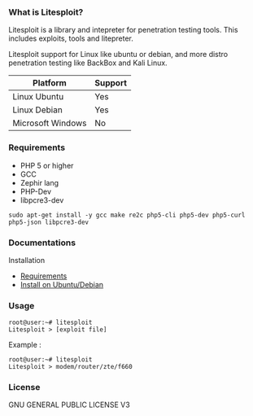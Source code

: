 ### What is Litesploit?
Litesploit is a library and intepreter for penetration testing tools. This includes exploits, tools and litepreter.

Litesploit support for Linux like ubuntu or debian, and more distro penetration testing like BackBox and Kali Linux.

|   Platform    |    Support  |
|---------------|-------------|
| Linux Ubuntu  |    Yes      |
| Linux Debian  |    Yes      |
| Microsoft Windows       | No |

### Requirements
* PHP 5 or higher
* GCC
* Zephir lang
* PHP-Dev
* libpcre3-dev

```
sudo apt-get install -y gcc make re2c php5-cli php5-dev php5-curl php5-json libpcre3-dev
```

### Documentations
Installation
* [Requirements](https://github.com/devilscream/litesploit/tree/master/docs#requirements)
* [Install on Ubuntu/Debian](https://github.com/devilscream/litesploit/tree/master/docs#ubuntu--debian)

### Usage
```
root@user:~# litesploit
Litesploit > [exploit file]
```

Example :
```
root@user:~# litesploit
Litesploit > modem/router/zte/f660
```

### License

GNU GENERAL PUBLIC LICENSE V3